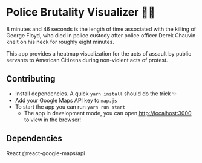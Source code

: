 # Police Brutality Visualizer ✊🏿
8 minutes and 46 seconds is the length of time associated with the killing of George Floyd, who died in police custody after police officer Derek Chauvin knelt on his neck for roughly eight minutes.

This app provides a heatmap visualization for the acts of assault by public servants to American Citizens during non-violent acts of protest.

## Contributing
- Install dependencies. A quick `yarn install` should do the trick ✨
- Add your Google Maps API key to `map.js`
- To start the app you can run `yarn run start`
    - The app in development mode, you can open [http://localhost:3000](http://localhost:3000) to view in the browser!


## Dependencies
React
@react-google-maps/api

